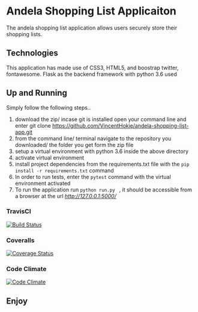 # Andela Shopping List Applicaiton

The andela shopping list application allows users securely store their shopping lists. 

## Technologies

This application has made use of CSS3, HTML5, and boostrap twitter, fontawesome.
Flask as the backend framework with python 3.6 used

## Up and Running

Simply follow the following steps..

1. download the zip/ incase git is installed open your command line and enter git clone https://github.com/VincentHokie/andela-shopping-list-app.git
2. from the command line/ terminal navigate to the repository you downloaded/ the folder you get form the zip file
3. setup a virtual environment with python 3.6 inside the above directory
4. activate virtual environment
5. install project dependencies from the requirements.txt file with the ``` pip install -r requirements.txt ``` command
6. In order to run tests, enter the ``` pytest ``` command with the virtual environment activated
7. To run the application run ```python run.py ``` , it should be accessible from a browser at the url *http://127.0.0.1:5000/*

### TravisCI
[![Build Status](https://travis-ci.org/VincentHokie/badges.svg?branch=master)](https://travis-ci.org/VincentHokie/badges)


### Coveralls
[![Coverage Status](https://coveralls.io/repos/boennemann/badges/badge.svg)](https://coveralls.io/r/VincentHokie/badges)


### Code Climate
[![Code Climate](https://codeclimate.com/github/VincentHokie/badges.svg)](https://codeclimate.com/github/VincentHokie/badges)

## Enjoy